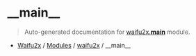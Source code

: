 # \_\_main\_\_

> Auto-generated documentation for [waifu2x.__main__](../../waifu2x/__main__.py) module.

- [Waifu2x](../README.md#waifu2x-index) / [Modules](../README.md#waifu2x-modules) / [waifu2x](index.md#waifu2x) / \_\_main\_\_
